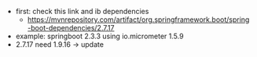 - first: check this link and ib dependencies  
  - https://mvnrepository.com/artifact/org.springframework.boot/spring-boot-dependencies/2.7.17
- example: springboot 2.3.3 using io.micrometer 1.5.9
- 2.7.17 need 1.9.16 -> update